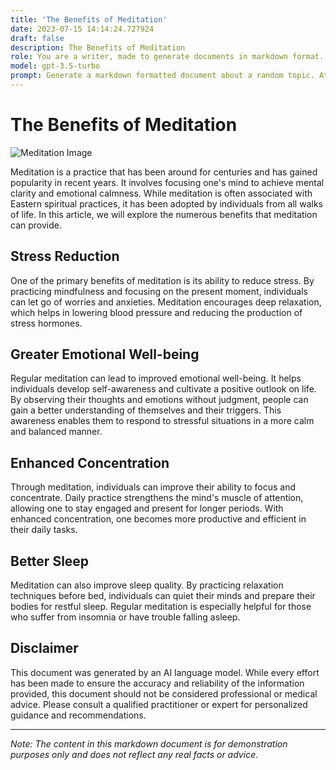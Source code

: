 ```yaml
---
title: 'The Benefits of Meditation'
date: 2023-07-15 14:14:24.727924
draft: false
description: The Benefits of Meditation
role: You are a writer, made to generate documents in markdown format. It is very important that all of the documents you generate are in valid markdown format.
model: gpt-3.5-turbo
prompt: Generate a markdown formatted document about a random topic. At the bottom, include a disclaimer explaining that the document was generated by you. The first line of the document should be the title. Make sure that the entire document is in proper markdown format, using a mix of various tags to make the document visually appealing.
---
```


# The Benefits of Meditation

![Meditation Image](https://example.com/meditation.jpg)

Meditation is a practice that has been around for centuries and has gained popularity in recent years. It involves focusing one's mind to achieve mental clarity and emotional calmness. While meditation is often associated with Eastern spiritual practices, it has been adopted by individuals from all walks of life. In this article, we will explore the numerous benefits that meditation can provide.

## Stress Reduction
One of the primary benefits of meditation is its ability to reduce stress. By practicing mindfulness and focusing on the present moment, individuals can let go of worries and anxieties. Meditation encourages deep relaxation, which helps in lowering blood pressure and reducing the production of stress hormones.

## Greater Emotional Well-being
Regular meditation can lead to improved emotional well-being. It helps individuals develop self-awareness and cultivate a positive outlook on life. By observing their thoughts and emotions without judgment, people can gain a better understanding of themselves and their triggers. This awareness enables them to respond to stressful situations in a more calm and balanced manner.

## Enhanced Concentration
Through meditation, individuals can improve their ability to focus and concentrate. Daily practice strengthens the mind's muscle of attention, allowing one to stay engaged and present for longer periods. With enhanced concentration, one becomes more productive and efficient in their daily tasks.

## Better Sleep
Meditation can also improve sleep quality. By practicing relaxation techniques before bed, individuals can quiet their minds and prepare their bodies for restful sleep. Regular meditation is especially helpful for those who suffer from insomnia or have trouble falling asleep.

## Disclaimer
This document was generated by an AI language model. While every effort has been made to ensure the accuracy and reliability of the information provided, this document should not be considered professional or medical advice. Please consult a qualified practitioner or expert for personalized guidance and recommendations.

---

*Note: The content in this markdown document is for demonstration purposes only and does not reflect any real facts or advice.*

